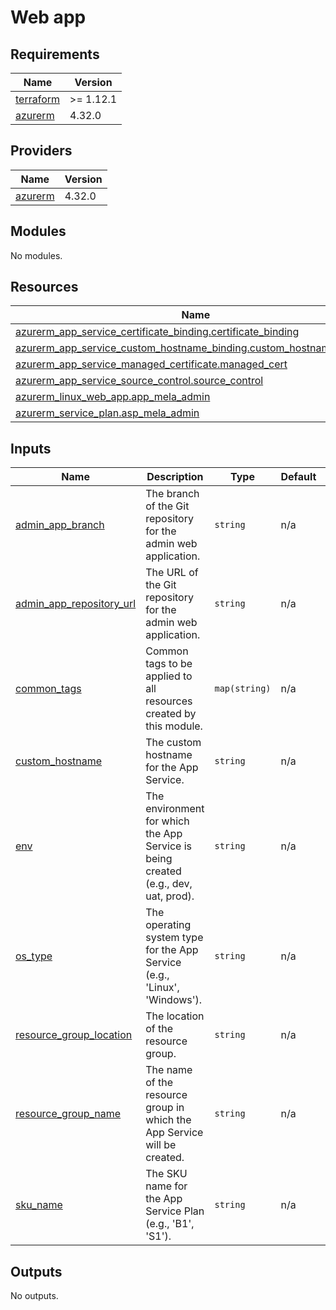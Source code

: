 # Web app

<!-- BEGIN_TF_DOCS -->
## Requirements

| Name | Version |
|------|---------|
| <a name="requirement_terraform"></a> [terraform](#requirement\_terraform) | >= 1.12.1 |
| <a name="requirement_azurerm"></a> [azurerm](#requirement\_azurerm) | 4.32.0 |

## Providers

| Name | Version |
|------|---------|
| <a name="provider_azurerm"></a> [azurerm](#provider\_azurerm) | 4.32.0 |

## Modules

No modules.

## Resources

| Name | Type |
|------|------|
| [azurerm_app_service_certificate_binding.certificate_binding](https://registry.terraform.io/providers/hashicorp/azurerm/4.32.0/docs/resources/app_service_certificate_binding) | resource |
| [azurerm_app_service_custom_hostname_binding.custom_hostname_binding](https://registry.terraform.io/providers/hashicorp/azurerm/4.32.0/docs/resources/app_service_custom_hostname_binding) | resource |
| [azurerm_app_service_managed_certificate.managed_cert](https://registry.terraform.io/providers/hashicorp/azurerm/4.32.0/docs/resources/app_service_managed_certificate) | resource |
| [azurerm_app_service_source_control.source_control](https://registry.terraform.io/providers/hashicorp/azurerm/4.32.0/docs/resources/app_service_source_control) | resource |
| [azurerm_linux_web_app.app_mela_admin](https://registry.terraform.io/providers/hashicorp/azurerm/4.32.0/docs/resources/linux_web_app) | resource |
| [azurerm_service_plan.asp_mela_admin](https://registry.terraform.io/providers/hashicorp/azurerm/4.32.0/docs/resources/service_plan) | resource |

## Inputs

| Name | Description | Type | Default | Required |
|------|-------------|------|---------|:--------:|
| <a name="input_admin_app_branch"></a> [admin\_app\_branch](#input\_admin\_app\_branch) | The branch of the Git repository for the admin web application. | `string` | n/a | yes |
| <a name="input_admin_app_repository_url"></a> [admin\_app\_repository\_url](#input\_admin\_app\_repository\_url) | The URL of the Git repository for the admin web application. | `string` | n/a | yes |
| <a name="input_common_tags"></a> [common\_tags](#input\_common\_tags) | Common tags to be applied to all resources created by this module. | `map(string)` | n/a | yes |
| <a name="input_custom_hostname"></a> [custom\_hostname](#input\_custom\_hostname) | The custom hostname for the App Service. | `string` | n/a | yes |
| <a name="input_env"></a> [env](#input\_env) | The environment for which the App Service is being created (e.g., dev, uat, prod). | `string` | n/a | yes |
| <a name="input_os_type"></a> [os\_type](#input\_os\_type) | The operating system type for the App Service (e.g., 'Linux', 'Windows'). | `string` | n/a | yes |
| <a name="input_resource_group_location"></a> [resource\_group\_location](#input\_resource\_group\_location) | The location of the resource group. | `string` | n/a | yes |
| <a name="input_resource_group_name"></a> [resource\_group\_name](#input\_resource\_group\_name) | The name of the resource group in which the App Service will be created. | `string` | n/a | yes |
| <a name="input_sku_name"></a> [sku\_name](#input\_sku\_name) | The SKU name for the App Service Plan (e.g., 'B1', 'S1'). | `string` | n/a | yes |

## Outputs

No outputs.
<!-- END_TF_DOCS -->
